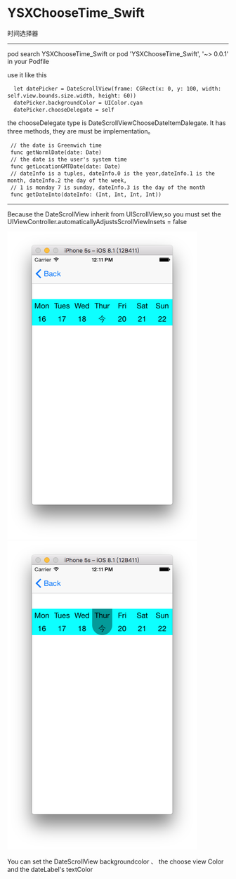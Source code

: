 # YSXChooseTime_Swift
时间选择器

****
pod search YSXChooseTime_Swift or pod 'YSXChooseTime_Swift', '~> 0.0.1' in your Podfile

use it like this

```
  let datePicker = DateScrollView(frame: CGRect(x: 0, y: 100, width: self.view.bounds.size.width, height: 60))
  datePicker.backgroundColor = UIColor.cyan
  datePicker.chooseDelegate = self
```

the chooseDelegate type is DateScrollViewChooseDateItemDalegate.
It has three methods, they are must be implementation。
```
 // the date is Greenwich time 
 func getNormlDate(date: Date)
 // the date is the user's system time
 func getLocationGMTDate(date: Date)
 // dateInfo is a tuples, dateInfo.0 is the year,dateInfo.1 is the month, dateInfo.2 the day of the week,
 // 1 is monday 7 is sunday, dateInfo.3 is the day of the month
 func getDateInto(dateInfo: (Int, Int, Int, Int))
```
***
Because the DateScrollView inherit from UIScrollView,so you must set the UIViewController.automaticallyAdjustsScrollViewInsets = false

![choose](https://github.com/JasonYaoSiXu/YSXChooseTime_Swift/blob/master/YSXChooseTime_Swift/屏幕快照%202017-01-19%20下午12.11.34.png)
![nochoose](https://github.com/JasonYaoSiXu/YSXChooseTime_Swift/blob/master/YSXChooseTime_Swift/屏幕快照%202017-01-19%20下午12.11.37.png)

You can set the DateScrollView backgroundcolor 、 the choose view Color and the dateLabel's textColor
